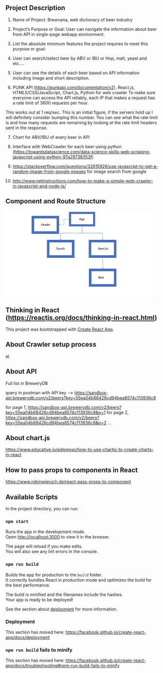 ## Project Description
1) Name of Project: Brewvana, web dictionary of beer industry

2) Project’s Purpose or Goal: User can navigate the information about beer from API in single-page webapp environment.

3) List the absolute minimum features the project requires to meet this purpose or goal:

4) User can search/select beer by ABV or IBU or Hop, malt, yeast and etc....

5) User can see the details of each beer based on API information including image and short description.

6) PUNK API (https://punkapi.com/documentation/v2), React.js, HTML5/CSS/JavaScript, Chart.js, Python for web crawler
To make sure everyone can access the API reliably, each IP that makes a request has a rate limit of 3600 requests per hour.

This works out at 1 req/sec. This is an initial figure, if the servers hold up I will definitely consider bumping this number. You can see what the rate limit is and how many requests are remaining by looking at the rate limit headers sent in the response.

7) Chart for ABV/IBU of every beer in API

8) Interface with WebCrawler for each beer using python (https://towardsdatascience.com/data-science-skills-web-scraping-javascript-using-python-97a29738353f)

9) https://stackoverflow.com/questions/32615926/use-javascript-to-get-a-random-image-from-google-images for image search from google

10) http://www.netinstructions.com/how-to-make-a-simple-web-crawler-in-javascript-and-node-js/ 
## Component and Route Structure

![](component.png)

## Thinking in React (https://reactjs.org/docs/thinking-in-react.html)

This project was bootstrapped with [Create React App](https://github.com/facebook/create-react-app).

## About Crawler setup process

a)

## About API
Full list in BreweryDB

query in postman with API key --> https://sandbox-api.brewerydb.com/v2/beers?key=55ea04b68426cd94bea8574c113936c8

for page 1, https://sandbox-api.brewerydb.com/v2/beers?key=55ea04b68426cd94bea8574c113936c8&p=1
for page 2, https://sandbox-api.brewerydb.com/v2/beers?key=55ea04b68426cd94bea8574c113936c8&p=2
...

## About chart.js

https://www.educative.io/edpresso/how-to-use-chartjs-to-create-charts-in-react

## How to pass props to components in React

https://www.robinwieruch.de/react-pass-props-to-component

## Available Scripts

In the project directory, you can run:

### `npm start`

Runs the app in the development mode.<br>
Open [http://localhost:3000](http://localhost:3000) to view it in the browser.

The page will reload if you make edits.<br>
You will also see any lint errors in the console.

### `npm run build`

Builds the app for production to the `build` folder.<br>
It correctly bundles React in production mode and optimizes the build for the best performance.

The build is minified and the filenames include the hashes.<br>
Your app is ready to be deployed!

See the section about [deployment](https://facebook.github.io/create-react-app/docs/deployment) for more information.

### Deployment

This section has moved here: https://facebook.github.io/create-react-app/docs/deployment

### `npm run build` fails to minify

This section has moved here: https://facebook.github.io/create-react-app/docs/troubleshooting#npm-run-build-fails-to-minify
